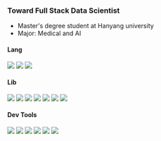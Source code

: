 ### Toward Full Stack Data Scientist
- Master's degree student at Hanyang university
- Major: Medical and AI

#### Lang
<img src="https://img.shields.io/badge/-Python-092e20?logo=Python&logoColor=white"/>  <img src="https://img.shields.io/badge/-R Project-092e20?logo=R&logoColor=white"/>  <img src="https://img.shields.io/badge/-SAS-092e20?"/>

#### Lib
<img src="https://img.shields.io/badge/-TensorFlow-092e20?logo=TensorFlow&logoColor=white"/>  <img src="https://img.shields.io/badge/-Keras-092e20?logo=Keras&logoColor=white"/>  <img src="https://img.shields.io/badge/-PyTorch-092e20?logo=PyTorch&logoColor=white"/>  <img src="https://img.shields.io/badge/-pandas-092e20?logo=Pandas&logoColor=white"/>  <img src="https://img.shields.io/badge/-NumPy-092e20?logo=Numpy&logoColor=white"/>  <img src="https://img.shields.io/badge/-scikit_learn-092e20?logo=scikit-learn&logoColor=white"/>  <img src="https://img.shields.io/badge/-OpenCV-092e20?"/>

#### Dev Tools
<img src="https://img.shields.io/badge/-Git-092e20?logo=Git&logoColor=white"/>  <img src="https://img.shields.io/badge/-Docker-092e20?logo=Docker&logoColor=white"/>  <img src="https://img.shields.io/badge/-GCP-092e20?logo=google-cloud&logoColor=white"/> <img src="https://img.shields.io/badge/-MySQL-092e20?logo=mysql&logoColor=white"/>  <img src="https://img.shields.io/badge/-Octave-092e20?logo=Octave&logoColor=white"/>  <img src="https://img.shields.io/badge/-Tableau-092e20?logo=Tableau&logoColor=white"/>

